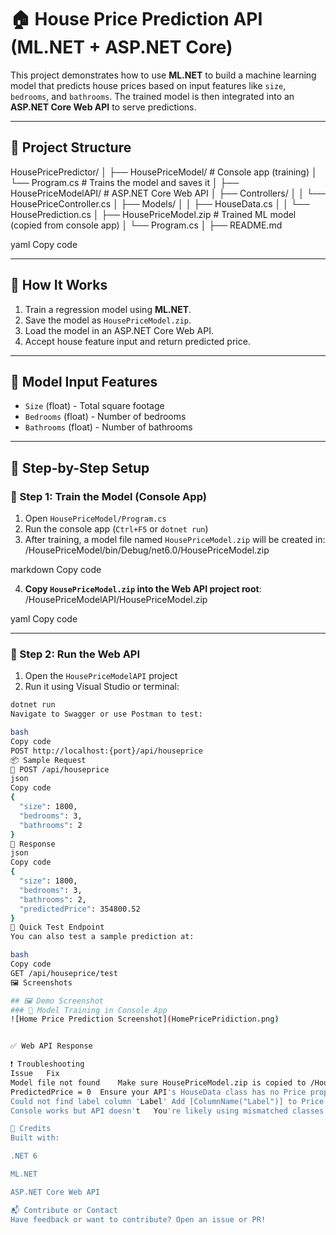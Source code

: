 
# 🏠 House Price Prediction API (ML.NET + ASP.NET Core)

This project demonstrates how to use **ML.NET** to build a machine learning model that predicts house prices based on input features like `size`, `bedrooms`, and `bathrooms`. The trained model is then integrated into an **ASP.NET Core Web API** to serve predictions.

---

## 📂 Project Structure

HousePricePredictor/
│
├── HousePriceModel/ # Console app (training)
│ └── Program.cs # Trains the model and saves it
│
├── HousePriceModelAPI/ # ASP.NET Core Web API
│ ├── Controllers/
│ │ └── HousePriceController.cs
│ ├── Models/
│ │ ├── HouseData.cs
│ │ └── HousePrediction.cs
│ ├── HousePriceModel.zip # Trained ML model (copied from console app)
│ └── Program.cs
│
├── README.md

yaml
Copy code

---

## 🚀 How It Works

1. Train a regression model using **ML.NET**.
2. Save the model as `HousePriceModel.zip`.
3. Load the model in an ASP.NET Core Web API.
4. Accept house feature input and return predicted price.

---

## 🧠 Model Input Features

- `Size` (float) - Total square footage
- `Bedrooms` (float) - Number of bedrooms
- `Bathrooms` (float) - Number of bathrooms

---

## 🧪 Step-by-Step Setup

### 🔹 Step 1: Train the Model (Console App)

1. Open `HousePriceModel/Program.cs`
2. Run the console app (`Ctrl+F5` or `dotnet run`)
3. After training, a model file named `HousePriceModel.zip` will be created in:
/HousePriceModel/bin/Debug/net6.0/HousePriceModel.zip

markdown
Copy code

4. **Copy `HousePriceModel.zip` into the Web API project root**:
/HousePriceModelAPI/HousePriceModel.zip

yaml
Copy code

---

### 🔹 Step 2: Run the Web API

1. Open the `HousePriceModelAPI` project
2. Run it using Visual Studio or terminal:

```bash
dotnet run
Navigate to Swagger or use Postman to test:

bash
Copy code
POST http://localhost:{port}/api/houseprice
📦 Sample Request
🔹 POST /api/houseprice
json
Copy code
{
  "size": 1800,
  "bedrooms": 3,
  "bathrooms": 2
}
🔹 Response
json
Copy code
{
  "size": 1800,
  "bedrooms": 3,
  "bathrooms": 2,
  "predictedPrice": 354800.52
}
🧪 Quick Test Endpoint
You can also test a sample prediction at:

bash
Copy code
GET /api/houseprice/test
🖼️ Screenshots

## 🖼️ Demo Screenshot
### 🧠 Model Training in Console App
![Home Price Prediction Screenshot](HomePricePridiction.png)


✅ Web API Response

❗ Troubleshooting
Issue	Fix
Model file not found	Make sure HousePriceModel.zip is copied to /HousePriceModelAPI
PredictedPrice = 0	Ensure your API's HouseData class has no Price property. It should match the model input schema
Could not find label column 'Label'	Add [ColumnName("Label")] to Price in training model
Console works but API doesn't	You're likely using mismatched classes or an outdated .zip in API

🙌 Credits
Built with:

.NET 6

ML.NET

ASP.NET Core Web API

📬 Contribute or Contact
Have feedback or want to contribute? Open an issue or PR!
